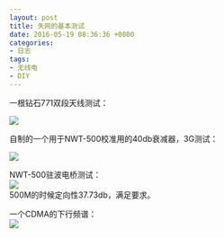 ```yaml
---
layout: post
title: 失网的基本测试
date: 2016-05-19 08:36:36 +0800
categories:
- 日志
tags:
- 无线电
- DIY
---
```

一根钻石771双段天线测试：

![](https://github.com/bh3nvn/bh3nvn.github.io/raw/master/image/2016-05-19-01.png)   

自制的一个用于NWT-500校准用的40db衰减器，3G测试：    

![](https://github.com/bh3nvn/bh3nvn.github.io/raw/master/image/2016-05-19-02.png)    

NWT-500驻波电桥测试：    
![](https://github.com/bh3nvn/bh3nvn.github.io/raw/master/image/2016-05-19-03.png)      
500M的时候定向性37.73db，满足要求。

一个CDMA的下行频谱：    
![](https://github.com/bh3nvn/bh3nvn.github.io/raw/master/image/2016-05-19-04.png)    

  


